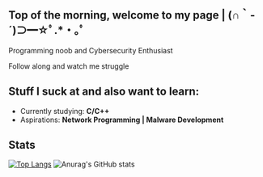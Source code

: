 

<!--
**blightchild/blightchild** is a ✨ _special_ ✨ repository because its `README.md` (this file) appears on your GitHub profile.

Here are some ideas to get you started:

- 🔭 I’m currently working on ...
- 🌱 I’m currently learning ...
- 👯 I’m looking to collaborate on ...
- 🤔 I’m looking for help with ...
- 💬 Ask me about ...
- 📫 How to reach me: ...
- 😄 Pronouns: ...
- ⚡ Fun fact: ...
-->
<h2 align="left">Top of the morning, welcome to my page | (∩｀-´)⊃━☆ﾟ.*・｡ﾟ</h2>

Programming noob and Cybersecurity Enthusiast

Follow along and watch me struggle

## Stuff I suck at and also want to learn:
- Currently studying: **C/C++**
- Aspirations: **Network Programming | Malware Development**

## Stats
[![Top Langs](https://github-readme-stats-git-masterrstaa-rickstaa.vercel.app/api/top-langs/?username=blightchild&show_icons=true&theme=dracula)](https://github.com/blightchild/github-readme-stats)  ![Anurag's GitHub stats](https://github-readme-stats.vercel.app/api?username=blightchild&show_icons=true&theme=dracula)
